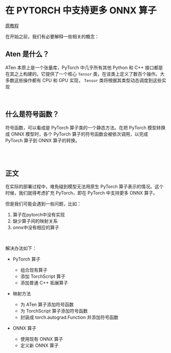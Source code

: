 # 在 PYTORCH 中支持更多 ONNX 算子

[原教程](https://mmdeploy.readthedocs.io/zh-cn/latest/tutorial/04_onnx_custom_op.html#id2)

在开始之前，我们有必要解释一些相关的概念：

## Aten 是什么？
ATen 本质上是一个张量库，PyTorch 中几乎所有其他 Python 和 C++ 接口都是在其之上构建的。它提供了一个核心 `Tensor` 类，在该类上定义了数百个操作。大多数这些操作都有 CPU 和 GPU 实现， `Tensor` 类将根据其类型动态调度到这些实现

<br>

## 什么是符号函数？
符号函数，可以看成是 PyTorch 算子类的一个静态方法。在把 PyTorch 模型转换成 ONNX 模型时，各个 PyTorch 算子的符号函数会被依次调用，以完成 PyTorch 算子到 ONNX 算子的转换。


<br>
<br>

正文
---

在实际的部署过程中，难免碰到模型无法用原生 PyTorch 算子表示的情况。这个时候，我们就得考虑扩充 PyTorch，即在 PyTorch 中支持更多 ONNX 算子。

但是我们可能会遇到一些问题，比如：
1. 算子在pytorch中没有实现
2. 缺少算子间的映射关系
3. onnx中没有相应的算子

<br>

解决办法如下：
- PyTorch 算子
    - 组合现有算子
    - 添加 TorchScript 算子
    - 添加普通 C++ 拓展算子

- 映射方法
    - 为 ATen 算子添加符号函数
    - 为 TorchScript 算子添加符号函数
    - 封装成 torch.autograd.Function 并添加符号函数

- ONNX 算子
    - 使用现有 ONNX 算子
    - 定义新 ONNX 算子

<br>
<br>
